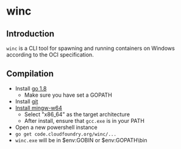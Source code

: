 # winc

## Introduction

`winc` is a CLI tool for spawning and running containers on Windows according to the OCI specification.

## Compilation

* Install [go 1.8](https://golang.org/dl/)
  * Make sure you have set a GOPATH
* Install [git](https://git-for-windows.github.io/)
* [Install mingw-w64](https://sourceforge.net/projects/mingw-w64/)
  * Select "x86_64" as the target architecture
  * After install, ensure that `gcc.exe` is in your PATH
* Open a new powershell instance
* `go get code.cloudfoundry.org/winc/...`
* `winc.exe` will be in $env:GOBIN or $env:GOPATH\bin
